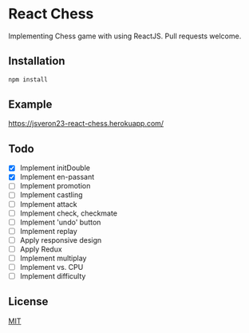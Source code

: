 # React Chess

Implementing Chess game with using ReactJS. Pull requests welcome.

## Installation

```bash
npm install
```

## Example

https://jsveron23-react-chess.herokuapp.com/

## Todo

- [x] Implement initDouble
- [x] Implement en-passant
- [ ] Implement promotion
- [ ] Implement castling
- [ ] Implement attack
- [ ] Implement check, checkmate
- [ ] Implement 'undo' button
- [ ] Implement replay
- [ ] Apply responsive design
- [ ] Apply Redux
- [ ] Implement multiplay
- [ ] Implement vs. CPU
- [ ] Implement difficulty

## License

[MIT](LICENSE.md)
